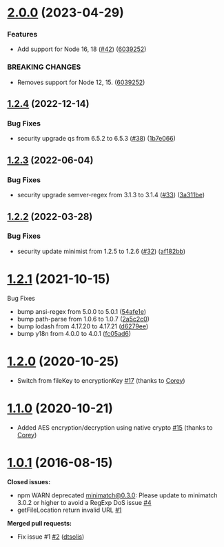 # [2.0.0](https://github.com/parse-community/parse-server-fs-adapter/compare/1.2.4...2.0.0) (2023-04-29)


### Features

* Add support for Node 16, 18 ([#42](https://github.com/parse-community/parse-server-fs-adapter/issues/42)) ([6039252](https://github.com/parse-community/parse-server-fs-adapter/commit/603925250fb5f32b70087531dac5579591b476bc))


### BREAKING CHANGES

* Removes support for Node 12, 15. ([6039252](6039252))

## [1.2.4](https://github.com/parse-community/parse-server-fs-adapter/compare/1.2.3...1.2.4) (2022-12-14)


### Bug Fixes

* security upgrade qs from 6.5.2 to 6.5.3 ([#38](https://github.com/parse-community/parse-server-fs-adapter/issues/38)) ([1b7e066](https://github.com/parse-community/parse-server-fs-adapter/commit/1b7e06626cb81f32993f28abfdec2195929aceff))

## [1.2.3](https://github.com/parse-community/parse-server-fs-adapter/compare/1.2.2...1.2.3) (2022-06-04)


### Bug Fixes

* security upgrade semver-regex from 3.1.3 to 3.1.4 ([#33](https://github.com/parse-community/parse-server-fs-adapter/issues/33)) ([3a311be](https://github.com/parse-community/parse-server-fs-adapter/commit/3a311bef218604f3db6fe991c5538542a2cf35ef))

## [1.2.2](https://github.com/parse-community/parse-server-fs-adapter/compare/1.2.1...1.2.2) (2022-03-28)


### Bug Fixes

* security update minimist from 1.2.5 to 1.2.6 ([#32](https://github.com/parse-community/parse-server-fs-adapter/issues/32)) ([af182bb](https://github.com/parse-community/parse-server-fs-adapter/commit/af182bb3ee8e84716464dd384ea7145b99faef49))

# [1.2.1](https://github.com/parse-server-modules/parse-server-fs-adapter/tree/1.2.1) (2021-10-15)

Bug Fixes
- bump ansi-regex from 5.0.0 to 5.0.1 ([54afe1e](https://github.com/mtrezza/parse-server-fs-adapter/commit/54afe1e97038d8d40509b1d4064e211db1111efb))
- bump path-parse from 1.0.6 to 1.0.7 ([2a5c2c0](https://github.com/mtrezza/parse-server-fs-adapter/commit/2a5c2c05cadd6d06110262ac6b57df0ea8c758a3))
- bump lodash from 4.17.20 to 4.17.21 ([d6279ee](https://github.com/mtrezza/parse-server-fs-adapter/commit/d6279ee7e0d05613b2530af47ca1647744274928))
- bump y18n from 4.0.0 to 4.0.1 ([fc05ad6](https://github.com/mtrezza/parse-server-fs-adapter/commit/fc05ad6cd3c3b72d395fa57cb745cb486ba2e4c9))

# [1.2.0](https://github.com/parse-server-modules/parse-server-fs-adapter/tree/1.2.0) (2020-10-25)

- Switch from fileKey to encryptionKey [\#17](https://github.com/parse-community/parse-server-fs-adapter/pull/17) (thanks to [Corey](https://github.com/cbaker6))

# [1.1.0](https://github.com/parse-server-modules/parse-server-fs-adapter/tree/1.1.0) (2020-10-21)

- Added AES encryption/decryption using native crypto [\#15](https://github.com/parse-community/parse-server-fs-adapter/pull/15) (thanks to [Corey](https://github.com/cbaker6))

# [1.0.1](https://github.com/parse-server-modules/parse-server-fs-adapter/tree/1.0.1) (2016-08-15)
**Closed issues:**

- npm WARN deprecated minimatch@0.3.0: Please update to minimatch 3.0.2 or higher to avoid a RegExp DoS issue [\#4](https://github.com/parse-server-modules/parse-server-fs-adapter/issues/4)
- getFileLocation return invalid URL [\#1](https://github.com/parse-server-modules/parse-server-fs-adapter/issues/1)

**Merged pull requests:**

- Fix issue \#1 [\#2](https://github.com/parse-server-modules/parse-server-fs-adapter/pull/2) ([dtsolis](https://github.com/dtsolis))
